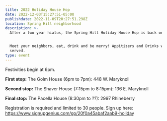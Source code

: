 ```yaml
---
title: 2022 Holiday House Hop
date: 2022-12-03T15:27:51-05:00
publishdate: 2022-11-09T20:27:51.298Z
location: Spring Hill neighborhood
description: >-
  After a two year hiatus, the Spring Hill Holiday House Hop is back on!


  Meet your neighbors, eat, drink and be merry! Appitizers and Drinks will be
  served.
type: event
---
```

Festivities begin at 6pm.

**First stop:** The Golm House (6pm to 7pm): 448 W. Maryknoll

**Second stop:** The Shaver House (7:15pm to 8:15pm): 136 E. Maryknoll

**Final stop:** The Pacella House (8:30pm to ??): 2997 Rhineberry

Registration is required and limited to 30 people. Sign up here: [https://www.signupgenius.com/go/20f0a45abaf2aab9-holiday ](https://www.signupgenius.com/go/20f0a45abaf2aab9-holiday)
